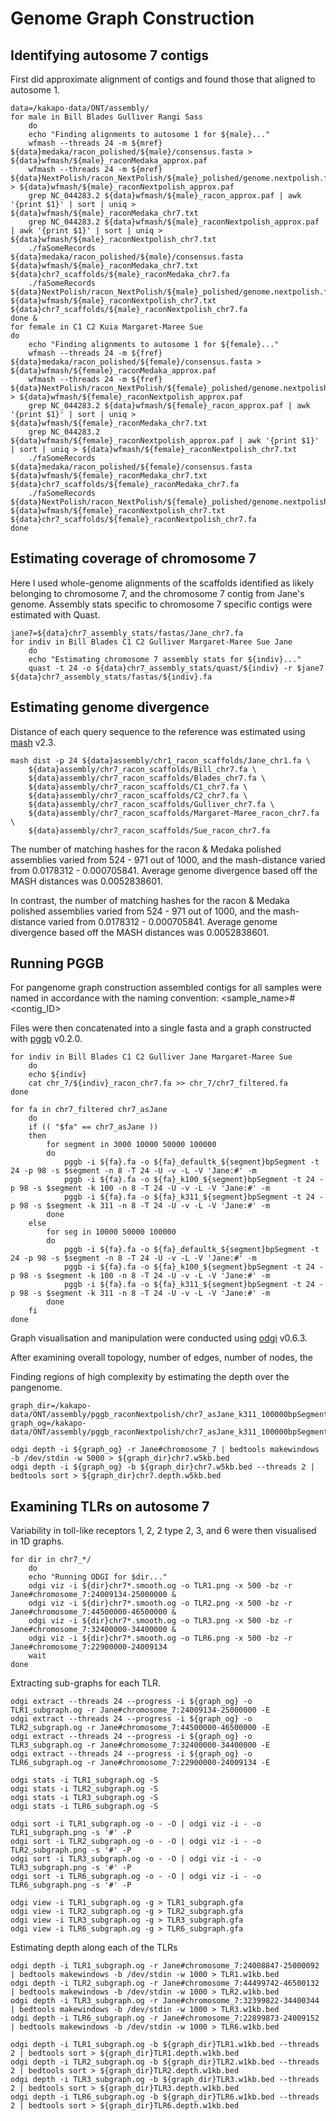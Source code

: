 # Genome Graph Construction
## Identifying autosome 7 contigs
First did approximate alignment of contigs and found those that aligned to autosome 1.
```
data=/kakapo-data/ONT/assembly/
for male in Bill Blades Gulliver Rangi Sass
    do
    echo "Finding alignments to autosome 1 for ${male}..."
    wfmash --threads 24 -m ${mref} ${data}medaka/racon_polished/${male}/consensus.fasta > ${data}wfmash/${male}_raconMedaka_approx.paf
    wfmash --threads 24 -m ${mref} ${data}NextPolish/racon_NextPolish/${male}_polished/genome.nextpolish.fasta > ${data}wfmash/${male}_raconNextpolish_approx.paf
    grep NC_044283.2 ${data}wfmash/${male}_racon_approx.paf | awk '{print $1}' | sort | uniq > ${data}wfmash/${male}_raconMedaka_chr7.txt
    grep NC_044283.2 ${data}wfmash/${male}_raconNextpolish_approx.paf | awk '{print $1}' | sort | uniq > ${data}wfmash/${male}_raconNextpolish_chr7.txt
    ./faSomeRecords ${data}medaka/racon_polished/${male}/consensus.fasta ${data}wfmash/${male}_raconMedaka_chr7.txt ${data}chr7_scaffolds/${male}_raconMedaka_chr7.fa
    ./faSomeRecords ${data}NextPolish/racon_NextPolish/${male}_polished/genome.nextpolish.fasta ${data}wfmash/${male}_raconNextpolish_chr7.txt ${data}chr7_scaffolds/${male}_raconNextpolish_chr7.fa
done &
for female in C1 C2 Kuia Margaret-Maree Sue
do
    echo "Finding alignments to autosome 1 for ${female}..."
    wfmash --threads 24 -m ${fref} ${data}medaka/racon_polished/${female}/consensus.fasta > ${data}wfmash/${female}_raconMedaka_approx.paf
    wfmash --threads 24 -m ${fref} ${data}NextPolish/racon_NextPolish/${female}_polished/genome.nextpolish.fasta > ${data}wfmash/${female}_raconNextpolish_approx.paf
    grep NC_044283.2 ${data}wfmash/${female}_racon_approx.paf | awk '{print $1}' | sort | uniq > ${data}wfmash/${female}_raconMedaka_chr7.txt
    grep NC_044283.2 ${data}wfmash/${female}_raconNextpolish_approx.paf | awk '{print $1}' | sort | uniq > ${data}wfmash/${female}_raconNextpolish_chr7.txt
    ./faSomeRecords ${data}medaka/racon_polished/${female}/consensus.fasta ${data}wfmash/${female}_raconMedaka_chr7.txt ${data}chr7_scaffolds/${female}_raconMedaka_chr7.fa
    ./faSomeRecords ${data}NextPolish/racon_NextPolish/${female}_polished/genome.nextpolish.fasta ${data}wfmash/${female}_raconNextpolish_chr7.txt ${data}chr7_scaffolds/${female}_raconNextpolish_chr7.fa
done
```
## Estimating coverage of chromosome 7
Here I used whole-genome alignments of the scaffolds identified as likely belonging to chromosome 7, and the chromosome 7 contig from Jane's genome.
Assembly stats specific to chromosome 7 specific contigs were estimated with Quast.
```
jane7=${data}chr7_assembly_stats/fastas/Jane_chr7.fa
for indiv in Bill Blades C1 C2 Gulliver Margaret-Maree Sue Jane
    do
    echo "Estimating chromosome 7 assembly stats for ${indiv}..."
    quast -t 24 -o ${data}chr7_assembly_stats/quast/${indiv} -r $jane7 ${data}chr7_assembly_stats/fastas/${indiv}.fa

```
## Estimating genome divergence
Distance of each query sequence to the reference was estimated using [mash](https://mash.readthedocs.io/en/latest/index.html) v2.3.
```
mash dist -p 24 ${data}assembly/chr1_racon_scaffolds/Jane_chr1.fa \
    ${data}assembly/chr7_racon_scaffolds/Bill_chr7.fa \
    ${data}assembly/chr7_racon_scaffolds/Blades_chr7.fa \
    ${data}assembly/chr7_racon_scaffolds/C1_chr7.fa \
    ${data}assembly/chr7_racon_scaffolds/C2_chr7.fa \
    ${data}assembly/chr7_racon_scaffolds/Gulliver_chr7.fa \
    ${data}assembly/chr7_racon_scaffolds/Margaret-Maree_racon_chr7.fa \
    ${data}assembly/chr7_racon_scaffolds/Sue_racon_chr7.fa 
```
The number of matching hashes for the racon & Medaka polished assemblies varied from 524 - 971 out of 1000, and the mash-distance varied from 0.0178312 - 0.000705841. Average genome divergence based off the MASH distances was 0.0052838601.

In contrast, the number of matching hashes for the racon & Medaka polished assemblies varied from 524 - 971 out of 1000, and the mash-distance varied from 0.0178312 - 0.000705841. Average genome divergence based off the MASH distances was 0.0052838601.

## Running PGGB
For pangenome graph construction assembled contigs for all samples were named in accordance with the naming convention:
<sample_name>#<contig_ID>

Files were then concatenated into a single fasta and a graph constructed with [pggb](https://github.com/pangenome/pggb) v0.2.0.
```
for indiv in Bill Blades C1 C2 Gulliver Jane Margaret-Maree Sue
    do
    echo ${indiv}
    cat chr_7/${indiv}_racon_chr7.fa >> chr_7/chr7_filtered.fa
done

for fa in chr7_filtered chr7_asJane
    do
    if (( "$fa" == chr7_asJane ))
    then
        for segment in 3000 10000 50000 100000
        do
            pggb -i ${fa}.fa -o ${fa}_defaultk_${segment}bpSegment -t 24 -p 98 -s $segment -n 8 -T 24 -U -v -L -V 'Jane:#' -m
            pggb -i ${fa}.fa -o ${fa}_k100_${segment}bpSegment -t 24 -p 98 -s $segment -k 100 -n 8 -T 24 -U -v -L -V 'Jane:#' -m
            pggb -i ${fa}.fa -o ${fa}_k311_${segment}bpSegment -t 24 -p 98 -s $segment -k 311 -n 8 -T 24 -U -v -L -V 'Jane:#' -m
        done
    else
        for seg in 10000 50000 100000
        do
            pggb -i ${fa}.fa -o ${fa}_defaultk_${segment}bpSegment -t 24 -p 98 -s $segment -n 8 -T 24 -U -v -L -V 'Jane:#' -m
            pggb -i ${fa}.fa -o ${fa}_k100_${segment}bpSegment -t 24 -p 98 -s $segment -k 100 -n 8 -T 24 -U -v -L -V 'Jane:#' -m
            pggb -i ${fa}.fa -o ${fa}_k311_${segment}bpSegment -t 24 -p 98 -s $segment -k 311 -n 8 -T 24 -U -v -L -V 'Jane:#' -m
        done
    fi
done
```
Graph visualisation and manipulation were conducted using [odgi](https://github.com/pangenome/odgi) v0.6.3. 

After examining overall topology, number of edges, number of nodes, the 

Finding regions of high complexity by estimating the depth over the pangenome.
```
graph_dir=/kakapo-data/ONT/assembly/pggb_raconNextpolish/chr7_asJane_k311_100000bpSegment/
graph_og=/kakapo-data/ONT/assembly/pggb_raconNextpolish/chr7_asJane_k311_100000bpSegment/chr7.fa.9d4992c.4030258.a7f493c.smooth.og

odgi depth -i ${graph_og} -r Jane#chromosome_7 | bedtools makewindows -b /dev/stdin -w 5000 > ${graph_dir}chr7.w5kb.bed
odgi depth -i ${graph_og} -b ${graph_dir}chr7.w5kb.bed --threads 2 | bedtools sort > ${graph_dir}chr7.depth.w5kb.bed
```
## Examining TLRs on autosome 7
Variability in toll-like receptors 1, 2, 2 type 2, 3, and 6 were then visualised in 1D graphs.

```
for dir in chr7_*/
    do
    echo "Running ODGI for $dir..."
    odgi viz -i ${dir}chr7*.smooth.og -o TLR1.png -x 500 -bz -r Jane#chromosome_7:24009134-25000000 &
    odgi viz -i ${dir}chr7*.smooth.og -o TLR2.png -x 500 -bz -r Jane#chromosome_7:44500000-46500000 &
    odgi viz -i ${dir}chr7*.smooth.og -o TLR3.png -x 500 -bz -r Jane#chromosome_7:32400000-34400000 &
    odgi viz -i ${dir}chr7*.smooth.og -o TLR6.png -x 500 -bz -r Jane#chromosome_7:22900000-24009134
    wait
done
```
Extracting sub-graphs for each TLR.
```
odgi extract --threads 24 --progress -i ${graph_og} -o TLR1_subgraph.og -r Jane#chromosome_7:24009134-25000000 -E
odgi extract --threads 24 --progress -i ${graph_og} -o TLR2_subgraph.og -r Jane#chromosome_7:44500000-46500000 -E
odgi extract --threads 24 --progress -i ${graph_og} -o TLR3_subgraph.og -r Jane#chromosome_7:32400000-34400000 -E
odgi extract --threads 24 --progress -i ${graph_og} -o TLR6_subgraph.og -r Jane#chromosome_7:22900000-24009134 -E

odgi stats -i TLR1_subgraph.og -S
odgi stats -i TLR2_subgraph.og -S
odgi stats -i TLR3_subgraph.og -S
odgi stats -i TLR6_subgraph.og -S

odgi sort -i TLR1_subgraph.og -o - -O | odgi viz -i - -o TLR1_subgraph.png -s '#' -P
odgi sort -i TLR2_subgraph.og -o - -O | odgi viz -i - -o TLR2_subgraph.png -s '#' -P
odgi sort -i TLR3_subgraph.og -o - -O | odgi viz -i - -o TLR3_subgraph.png -s '#' -P
odgi sort -i TLR6_subgraph.og -o - -O | odgi viz -i - -o TLR6_subgraph.png -s '#' -P

odgi view -i TLR1_subgraph.og -g > TLR1_subgraph.gfa
odgi view -i TLR2_subgraph.og -g > TLR2_subgraph.gfa
odgi view -i TLR3_subgraph.og -g > TLR3_subgraph.gfa
odgi view -i TLR6_subgraph.og -g > TLR6_subgraph.gfa
```
Estimating depth along each of the TLRs
```
odgi depth -i TLR1_subgraph.og -r Jane#chromosome_7:24008847-25000092 | bedtools makewindows -b /dev/stdin -w 1000 > TLR1.w1kb.bed
odgi depth -i TLR2_subgraph.og -r Jane#chromosome_7:44499742-46500132 | bedtools makewindows -b /dev/stdin -w 1000 > TLR2.w1kb.bed
odgi depth -i TLR3_subgraph.og -r Jane#chromosome_7:32399822-34400344 | bedtools makewindows -b /dev/stdin -w 1000 > TLR3.w1kb.bed
odgi depth -i TLR6_subgraph.og -r Jane#chromosome_7:22899873-24009152 | bedtools makewindows -b /dev/stdin -w 1000 > TLR6.w1kb.bed

odgi depth -i TLR1_subgraph.og -b ${graph_dir}TLR1.w1kb.bed --threads 2 | bedtools sort > ${graph_dir}TLR1.depth.w1kb.bed
odgi depth -i TLR2_subgraph.og -b ${graph_dir}TLR2.w1kb.bed --threads 2 | bedtools sort > ${graph_dir}TLR2.depth.w1kb.bed
odgi depth -i TLR3_subgraph.og -b ${graph_dir}TLR3.w1kb.bed --threads 2 | bedtools sort > ${graph_dir}TLR3.depth.w1kb.bed
odgi depth -i TLR6_subgraph.og -b ${graph_dir}TLR6.w1kb.bed --threads 2 | bedtools sort > ${graph_dir}TLR6.depth.w1kb.bed
```